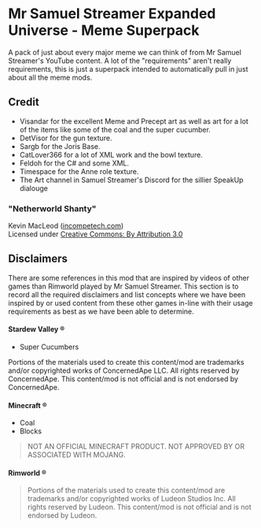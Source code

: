# Mr Samuel Streamer Expanded Universe - Meme Superpack

A pack of just about every major meme we can think of from Mr Samuel Streamer's YouTube content.
A lot of the "requirements" aren't really requirements, this is just a superpack intended to automatically pull in just about all the meme mods.

## Credit
* Visandar for the excellent Meme and Precept art as well as art for a lot of the items like some of the coal and the super cucumber.
* DetVisor for the gun texture.
* Sargb for the Joris Base.
* CatLover366 for a lot of XML work and the bowl texture.
* Feldoh for the C# and some XML.
* Timespace for the Anne role texture.
* The Art channel in Samuel Streamer's Discord for the sillier SpeakUp dialouge

### "Netherworld Shanty"
Kevin MacLeod ([incompetech.com](incompetech.com))<br>Licensed under [Creative Commons: By Attribution 3.0](http://creativecommons.org/licenses/by/3.0/)

## Disclaimers
There are some references in this mod that are inspired by videos of other games than Rimworld played by Mr Samuel Streamer.
This section is to record all the required disclaimers and list concepts where we have been inspired by or used content from these other games in-line with their usage requirements as best as we have been able to determine.

#### Stardew Valley ®
* Super Cucumbers

Portions of the materials used to create this content/mod are trademarks and/or copyrighted works of ConcernedApe LLC. All rights reserved by ConcernedApe. This content/mod is not official and is not endorsed by ConcernedApe.

#### Minecraft ®
* Coal
* Blocks

>NOT AN OFFICIAL MINECRAFT PRODUCT. NOT APPROVED BY OR ASSOCIATED WITH MOJANG.

#### Rimworld ®
>Portions of the materials used to create this content/mod are trademarks and/or copyrighted works of Ludeon Studios Inc. All rights reserved by Ludeon. This content/mod is not official and is not endorsed by Ludeon.
